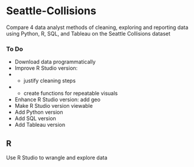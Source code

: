 # Seattle-Collisions
Compare 4 data analyst methods of cleaning, exploring and reporting data using Python, R, SQL, and Tableau on the Seattle Collisions dataset

### To Do
* Download data programmatically
* Improve R Studio version: 
* * justify cleaning steps
* * create functions for repeatable visuals
* Enhance R Studio version: add geo
* Make R Studio version viewable
* Add Python version
* Add SQL version
* Add Tableau version

## R
Use R Studio to wrangle and explore data
